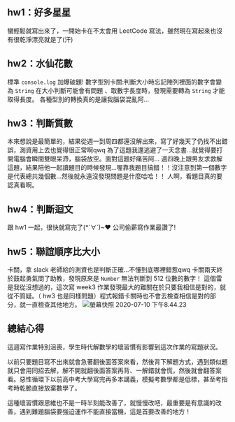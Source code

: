 ## hw1：好多星星
蠻輕鬆就寫出來了，一開始卡在不太會用 LeetCode 寫法，雖然現在寫起來也沒有很乾淨漂亮就是了(汗)

## hw2：水仙花數
標準 `console.log` 加爆破題! 
數字型別卡關:判斷大小時忘記陣列裡面的數字會變為 `String` 在大小判斷可能會有問題 、取數字長度時，發現需要轉為 `String` 才能取得長度。
各種型別的轉換真的是讓我腦袋混亂阿...


## hw3：判斷質數
本來想說是最簡單的，結果從週一到周四都還沒解出來，寫了好幾天了仍找不出錯誤，測資用上去也覺得很正常啊qwq 為了這題我還逃避了一天念書...就覺得要打開電腦會瞬間雙眼呆滯，腦袋放空。面對這題好痛苦阿...
週四晚上跟男友求救解這題，結果陪他一起讀題目的時候發現...喔靠我題目搞錯！！沒注意到第一個數字是代表總共幾個數...然後就永遠沒發現問題是什麼哈哈！！
人啊，看題目真的要認真看啊。

## hw4：判斷迴文
跟 hw1 一起，很快就寫完了(*´∀`)~♥ 公司偷薪寫作業最讚了!

## hw5：聯誼順序比大小
卡關，拿 slack 老師給的測資也是判斷正確...不懂到底哪裡錯惹qwq
卡關兩天終於鼓起勇氣問了助教，發現原來是 `Number` 無法判斷到 512 位數的數字！
這個雷是我從沒想過的，這次寫 week3 作業發現最大的難關在於只要我相信是對的，就從不質疑。（ hw3 也是同樣問題）程式報錯卡關時也不會去檢查相信是對的部分，就一直檢查其他地方。
![螢幕快照 2020-07-10 下午8.44.23](https://i.imgur.com/gNxKUrZ.png)

## 總結心得
這週寫作業特別沮喪，學生時代解數學的壞習慣有影響到這次作業的寫題狀況。

以前只要題目寫不出來就會急著翻後面答案來看，然後背下解題方式，遇到類似題就只會用同招去解，解不開就翻後面答案再背、一解錯就會慌，然後就會翻答案看。惡性循環下以前高中考大學寫完再多本講義，模擬考數學都是低標，甚至考指考時乾脆直接放棄數學了。

這種壞習慣跟思維也不是一時半刻能改善了，就慢慢改吧，最重要是有意識的改善，遇到難題腦袋要強迫運作不能直接當機，這是首要改善的地方！





